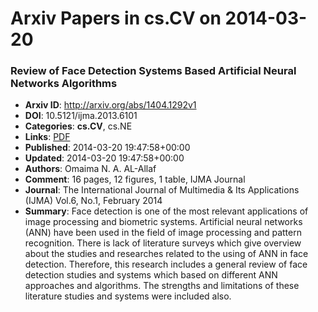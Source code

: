 # Arxiv Papers in cs.CV on 2014-03-20
### Review of Face Detection Systems Based Artificial Neural Networks Algorithms
- **Arxiv ID**: http://arxiv.org/abs/1404.1292v1
- **DOI**: 10.5121/ijma.2013.6101
- **Categories**: **cs.CV**, cs.NE
- **Links**: [PDF](http://arxiv.org/pdf/1404.1292v1)
- **Published**: 2014-03-20 19:47:58+00:00
- **Updated**: 2014-03-20 19:47:58+00:00
- **Authors**: Omaima N. A. AL-Allaf
- **Comment**: 16 pages, 12 figures, 1 table, IJMA Journal
- **Journal**: The International Journal of Multimedia & Its Applications (IJMA)
  Vol.6, No.1, February 2014
- **Summary**: Face detection is one of the most relevant applications of image processing and biometric systems. Artificial neural networks (ANN) have been used in the field of image processing and pattern recognition. There is lack of literature surveys which give overview about the studies and researches related to the using of ANN in face detection. Therefore, this research includes a general review of face detection studies and systems which based on different ANN approaches and algorithms. The strengths and limitations of these literature studies and systems were included also.



